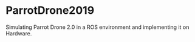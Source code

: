 # ParrotDrone2019
Simulating Parrot Drone 2.0 in a ROS environment and implementing it on Hardware.
